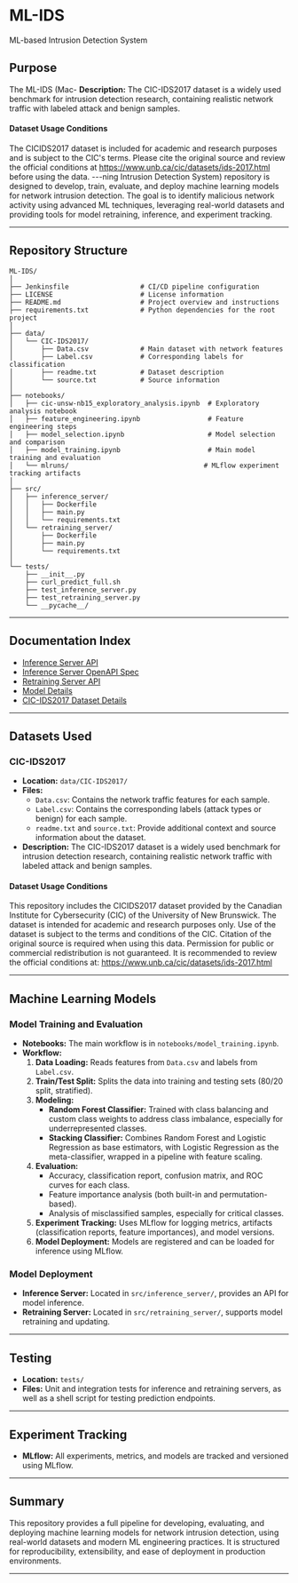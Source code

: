# ML-IDS

ML-based Intrusion Detection System

## Purpose

The ML-IDS (Mac- **Description:** The CIC-IDS2017 dataset is a widely used benchmark for intrusion detection research, containing realistic network traffic with labeled attack and benign samples.

#### Dataset Usage Conditions
The CICIDS2017 dataset is included for academic and research purposes and is subject to the CIC's terms. Please cite the original source and review the official conditions at https://www.unb.ca/cic/datasets/ids-2017.html before using the data.
---ning Intrusion Detection System) repository is designed to develop, train, evaluate, and deploy machine learning models for network intrusion detection. The goal is to identify malicious network activity using advanced ML techniques, leveraging real-world datasets and providing tools for model retraining, inference, and experiment tracking.

---

## Repository Structure

```
ML-IDS/
│
├── Jenkinsfile                  # CI/CD pipeline configuration
├── LICENSE                      # License information
├── README.md                    # Project overview and instructions
├── requirements.txt             # Python dependencies for the root project
│
├── data/
│   └── CIC-IDS2017/
│       ├── Data.csv             # Main dataset with network features
│       ├── Label.csv            # Corresponding labels for classification
│       ├── readme.txt           # Dataset description
│       └── source.txt           # Source information
│
├── notebooks/
│   ├── cic-unsw-nb15_exploratory_analysis.ipynb  # Exploratory analysis notebook
│   ├── feature_engineering.ipynb                 # Feature engineering steps
│   ├── model_selection.ipynb                     # Model selection and comparison
│   ├── model_training.ipynb                      # Main model training and evaluation
│   └── mlruns/                                  # MLflow experiment tracking artifacts
│
├── src/
│   ├── inference_server/
│   │   ├── Dockerfile
│   │   ├── main.py
│   │   └── requirements.txt
│   └── retraining_server/
│       ├── Dockerfile
│       ├── main.py
│       └── requirements.txt
│
└── tests/
    ├── __init__.py
    ├── curl_predict_full.sh
    ├── test_inference_server.py
    ├── test_retraining_server.py
    └── __pycache__/
```

---


## Documentation Index

- [Inference Server API](src/inference_server/API.md)
- [Inference Server OpenAPI Spec](src/inference_server/openapi.yaml)
- [Retraining Server API](src/retraining_server/API.md)
- [Model Details](notebooks/MODEL_DETAILS.md)
- [CIC-IDS2017 Dataset Details](data/CIC-IDS2017/DATASET_DETAILS.md)

---

## Datasets Used

### CIC-IDS2017

- **Location:** `data/CIC-IDS2017/`
- **Files:**
  - `Data.csv`: Contains the network traffic features for each sample.
  - `Label.csv`: Contains the corresponding labels (attack types or benign) for each sample.
  - `readme.txt` and `source.txt`: Provide additional context and source information about the dataset.
- **Description:** The CIC-IDS2017 dataset is a widely used benchmark for intrusion detection research, containing realistic network traffic with labeled attack and benign samples.

#### Dataset Usage Conditions
This repository includes the CICIDS2017 dataset provided by the Canadian Institute for Cybersecurity (CIC) of the University of New Brunswick.
The dataset is intended for academic and research purposes only.
Use of the dataset is subject to the terms and conditions of the CIC. Citation of the original source is required when using this data.
Permission for public or commercial redistribution is not guaranteed. It is recommended to review the official conditions at:
https://www.unb.ca/cic/datasets/ids-2017.html

---

## Machine Learning Models

### Model Training and Evaluation

- **Notebooks:** The main workflow is in `notebooks/model_training.ipynb`.
- **Workflow:**
  1. **Data Loading:** Reads features from `Data.csv` and labels from `Label.csv`.
  2. **Train/Test Split:** Splits the data into training and testing sets (80/20 split, stratified).
  3. **Modeling:**
     - **Random Forest Classifier:** Trained with class balancing and custom class weights to address class imbalance, especially for underrepresented classes.
     - **Stacking Classifier:** Combines Random Forest and Logistic Regression as base estimators, with Logistic Regression as the meta-classifier, wrapped in a pipeline with feature scaling.
  4. **Evaluation:**
     - Accuracy, classification report, confusion matrix, and ROC curves for each class.
     - Feature importance analysis (both built-in and permutation-based).
     - Analysis of misclassified samples, especially for critical classes.
  5. **Experiment Tracking:** Uses MLflow for logging metrics, artifacts (classification reports, feature importances), and model versions.
  6. **Model Deployment:** Models are registered and can be loaded for inference using MLflow.

### Model Deployment

- **Inference Server:** Located in `src/inference_server/`, provides an API for model inference.
- **Retraining Server:** Located in `src/retraining_server/`, supports model retraining and updating.

---

## Testing

- **Location:** `tests/`
- **Files:** Unit and integration tests for inference and retraining servers, as well as a shell script for testing prediction endpoints.

---

## Experiment Tracking

- **MLflow:** All experiments, metrics, and models are tracked and versioned using MLflow.

---

## Summary

This repository provides a full pipeline for developing, evaluating, and deploying machine learning models for network intrusion detection, using real-world datasets and modern ML engineering practices. It is structured for reproducibility, extensibility, and ease of deployment in production environments.

---
